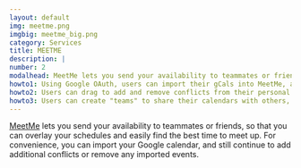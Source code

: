 ```yaml
---
layout: default
img: meetme.png
imgbig: meetme_big.png
category: Services
title: MEETME
description: |
number: 2
modalhead: MeetMe lets you send your availability to teammates or friends, so that you can overlay your schedules and easily find the best time to meet up. For convenience, you can import your Google calendar, and still continue to add additional conflicts or remove any imported events. 
howto1: Using Google OAuth, users can import their gCals into MeetMe, a web application with a Node.js backend, MongoDB database, and Jade-templated frontend.
howto2: Users can drag to add and remove conflicts from their personal calendars, including those imported from gCal.
howto3: Users can create "teams" to share their calendars with others, and overlay all teammates' calendars to find blocks of time when everyone is available to meet.
---
```

[MeetMe](http://www.meetmecal.com/) lets you send your availability to teammates or friends, so that you can overlay your schedules and easily find the best time to meet up. For convenience, you can import your Google calendar, and still continue to add additional conflicts or remove any imported events. 
